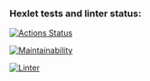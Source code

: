 ### Hexlet tests and linter status:
[![Actions Status](https://github.com/Alexey060191/frontend-project-lvl1/workflows/hexlet-check/badge.svg)](https://github.com/Alexey060191/frontend-project-lvl1/actions)

[![Maintainability](https://api.codeclimate.com/v1/badges/a99a88d28ad37a79dbf6/maintainability)](https://codeclimate.com/github/codeclimate/codeclimate/maintainability)

[![Linter](https://github.com/Alexey060191/frontend-project-lvl1/blob/main/.github/workflows/linter.yml/badge.svg)](https://github.com/Alexey060191/frontend-project-lvl1/blob/main/.github/actions)


